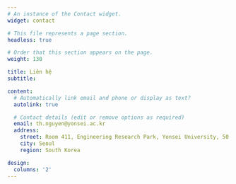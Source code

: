 ```yaml
---
# An instance of the Contact widget.
widget: contact

# This file represents a page section.
headless: true

# Order that this section appears on the page.
weight: 130

title: Liên hệ
subtitle:

content:
  # Automatically link email and phone or display as text?
  autolink: true

  # Contact details (edit or remove options as required)
  email: th.nguyen@yonsei.ac.kr
  address:
    street: Room 411, Engineering Research Park, Yonsei University, 50 Yonsei-ro, Sinchon-dong
    city: Seoul
    region: South Korea

design:
  columns: '2'
---
```

